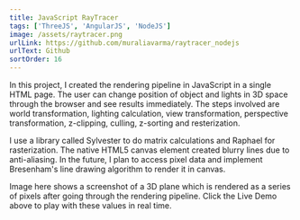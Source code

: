```yaml
---
title: JavaScript RayTracer
tags: ['ThreeJS', 'AngularJS', 'NodeJS']
image: /assets/raytracer.png
urlLink: https://github.com/muraliavarma/raytracer_nodejs
urlText: Github
sortOrder: 16
---
```


In this project, I created the rendering pipeline in JavaScript in a single HTML page. The user can change position of object and lights in 3D space through the browser and see results immediately. The steps involved are world transformation, lighting calculation, view transformation, perspective transformation, z-clipping, culling, z-sorting and resterization.

I use a library called Sylvester to do matrix calculations and Raphael for rasterization. The native HTML5 canvas element created blurry lines due to anti-aliasing. In the future, I plan to access pixel data and implement Bresenham's line drawing algorithm to render it in canvas.

Image here shows a screenshot of a 3D plane which is rendered as a series of pixels after going through the rendering pipeline. Click the Live Demo above to play with these values in real time. 